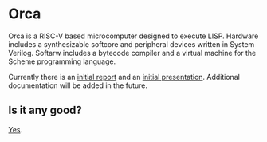 # Orca

Orca is a RISC-V based microcomputer designed to execute LISP. Hardware includes a synthesizable softcore and peripheral devices written in System Verilog. Softarw includes a bytecode compiler and a virtual machine for the Scheme programming language.

Currently there is an [initial report](./docs/block_diagram.pdf) and an [initial presentation](./docs/initial_presentation.pdf). Additional documentation will be added in the future.

## Is it any good?
[Yes](https://news.ycombinator.com/item?id=3067434).